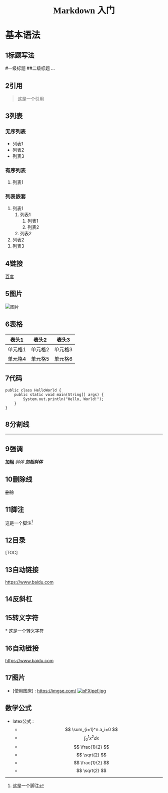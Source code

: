 # <center><font face="仿宋" font > Markdown 入门</font></center>
## <font face ="楷体" size=5> </font>



# 基本语法

## 1标题写法
#一级标题
##二级标题 
...
## 2引用
> 这是一个引用

## 3列表
### 无序列表
* 列表1
* 列表2
* 列表3

### 有序列表
1. 列表1

### 列表嵌套
1. 列表1
    1. 列表1
        1. 列表1
        2. 列表2
    2. 列表2
1. 列表2
2. 列表3


## 4链接
[百度](http://www.baidu.com)

## 5图片
![图片](https://www.baidu.com/img/bd_logo1.png?where=super)

## 6表格
| 表头1 | 表头2 | 表头3 |
| ------ | ------ | ------ |
| 单元格1 | 单元格2 | 单元格3 |
| 单元格4 | 单元格5 | 单元格6 |

## 7代码
```
public class HelloWorld {
    public static void main(String[] args) {
        System.out.println("Hello, World!");
    }
}
```
    
## 8分割线
***

## 9强调
**加粗**
*斜体*
***加粗斜体***

## 10删除线
~~删除~~

## 11脚注
这是一个脚注[^1]

[^1]: 这是一个脚注
## 12目录
[TOC]

## 13自动链接
<https://www.baidu.com>

## 14反斜杠


## 15转义字符
\* 这是一个转义字符

## 16自动链接
<https://www.baidu.com>

## 17图片
- [使用图床] : https://imgse.com/ 
[![pFXipef.jpg](https://s21.ax1x.com/2024/04/10/pFXipef.jpg)](https://imgse.com/i/pFXipef)

## 数学公式
- latex公式 :
  - $$
    \sum_{i=1}^n a_i=0
    $$
  - $$
    \int_0^1 x^2 dx
    $$
  - $$
    \frac{1}{2}
    $$
  - $$
    \sqrt{2}
    $$
  - $$
    \frac{1}{2}
    $$
  - $$
    \sqrt{2}
    $$
  